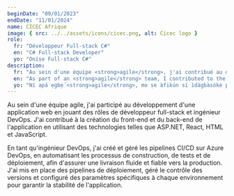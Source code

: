 ```yaml
---
beginDate: "09/01/2023"
endDate: "11/01/2024"
name: CICEC Afrique
image: { src: ../../assets/icons/cicec.png, alt: Cicec logo }
role:
  fr: "Développeur Full-stack C#"
  en: "C# Full-stack Developer"
  yo: "Oníṣe Full-stack C#"
description:
  fr: "Au sein d'une équipe <strong>agile</strong>, j'ai contribué au développement d'une plateforme web en tant que développeur <strong>full-stack</strong> et ingénieur <strong>DevOps</strong>, en participant à toutes les étapes, de l'idéation du projet et la mise en place du backlog produit jusqu'au déploiement."
  en: "As part of an <strong>agile</strong> team, I contributed to the development of a web platform as a <strong>full-stack</strong> developer and <strong>DevOps</strong> engineer, participating in all stages, from project ideation and product backlog setup to deployment."
  yo: "Ní apá ẹgbẹ́ <strong>agile</strong>, mo ṣe àfikún sí ìdàgbàsókè pẹpẹ wẹẹbù gẹ́gẹ́ bí oníṣe <strong>full-stack</strong> àti onímọ̀ <strong>DevOps</strong>, nípa kíkopa ní gbogbo ìpele, láti èrò ìbẹ̀rẹ̀ iṣẹ́ àti ìgbékalẹ̀ àtòjọ ọja títí dé ìtànkálẹ̀."
---
```


Au sein d'une équipe agile, j'ai participé au développement d'une application web en jouant des rôles de développeur full-stack et ingénieur DevOps. J'ai contribué à la création du front-end et du back-end de l'application en utilisant des technologies telles que ASP.NET, React, HTML et JavaScript.

En tant qu'ingénieur DevOps, j'ai créé et géré les pipelines CI/CD sur Azure DevOps, en automatisant les processus de construction, de tests et de déploiement, afin d'assurer une livraison fluide et fiable vers la production. J'ai mis en place des pipelines de déploiement, géré le contrôle des versions et configuré des paramètres spécifiques à chaque environnement pour garantir la stabilité de l'application.
